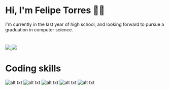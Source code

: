 # Hi, I'm Felipe Torres 🙋‍♂️

<p>I'm currently in the last year of high school, and looking forward to pursue a graduation in computer science.<p>

#
<a href="https://github.com/anuraghazra/github-readme-stats">
  <img align="" src="https://github-readme-stats.vercel.app/api/top-langs/?username=Felipe-TM&layout=compact&theme=radical">
</a>
 
<a>
  <img align="" src="https://github-readme-stats.vercel.app/api?username=Felipe-TM&hide=contribs,prs&theme=radical">
</a>
  
  
# Coding skills
  
 ![alt txt](https://img.shields.io/badge/-Java-007396?style=for-the-badge&logo=java) 
 ![alt txt](https://img.shields.io/badge/-Hibernate-59666C?style=for-the-badge&logo=hibernate)
 ![alt txt](https://img.shields.io/badge/-Spring_Boot-6DB33F?style=for-the-badge&logoColor=white&logo=springboot)
 ![alt txt](https://img.shields.io/badge/-MariaDB-003545?style=for-the-badge&logo=mariadb)
  ![alt txt](https://img.shields.io/badge/-MySQL-4479A1?style=for-the-badge&logoColor=white&logo=mysql)
